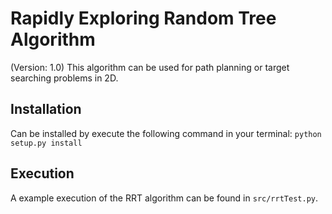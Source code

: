# Rapidly Exploring Random Tree Algorithm
(Version: 1.0)
This algorithm can be used for path planning or target searching problems in 2D.

## Installation
Can be installed by execute the following command in your terminal:
`python setup.py install`

## Execution
A example execution of the RRT algorithm can be found in `src/rrtTest.py`.
